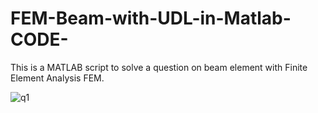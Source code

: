 # FEM-Beam-with-UDL-in-Matlab-CODE-
This is a MATLAB script to solve a question on beam element with Finite Element Analysis FEM.

![q1](https://user-images.githubusercontent.com/31156238/101929539-00bbbb80-3bfd-11eb-8912-a0c20bd6f48a.png)

